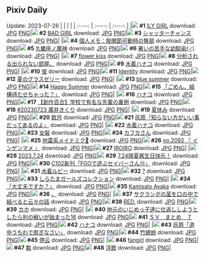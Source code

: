 ## Pixiv Daily
Update: 2023-07-26
|      |      |      |
| :----: | :----: | :----: |
|![](https://pixiv.microyu.workers.dev/c/240x480/img-master/img/2023/07/24/00/03/39/110182581_p0_master1200.jpg) **#1** [ILY GIRL](https://www.pixiv.net/artworks/110182581) download: [JPG](https://pixiv.microyu.workers.dev/img-original/img/2023/07/24/00/03/39/110182581_p0.jpg) [PNG](https://pixiv.microyu.workers.dev/img-original/img/2023/07/24/00/03/39/110182581_p0.png)|![](https://pixiv.microyu.workers.dev/c/240x480/img-master/img/2023/07/25/00/03/25/110211113_p0_master1200.jpg) **#2** [BAD GIRL](https://www.pixiv.net/artworks/110211113) download: [JPG](https://pixiv.microyu.workers.dev/img-original/img/2023/07/25/00/03/25/110211113_p0.jpg) [PNG](https://pixiv.microyu.workers.dev/img-original/img/2023/07/25/00/03/25/110211113_p0.png)|![](https://pixiv.microyu.workers.dev/c/240x480/img-master/img/2023/07/25/06/00/06/110216890_p0_master1200.jpg) **#3** [シャッターチャンス](https://www.pixiv.net/artworks/110216890) download: [JPG](https://pixiv.microyu.workers.dev/img-original/img/2023/07/25/06/00/06/110216890_p0.jpg) [PNG](https://pixiv.microyu.workers.dev/img-original/img/2023/07/25/06/00/06/110216890_p0.png)|
|![](https://pixiv.microyu.workers.dev/c/240x480/img-master/img/2023/07/25/07/00/06/110217621_p0_master1200.jpg) **#4** [個人メモ：股関節可動時の臀部](https://www.pixiv.net/artworks/110217621) download: [JPG](https://pixiv.microyu.workers.dev/img-original/img/2023/07/25/07/00/06/110217621_p0.jpg) [PNG](https://pixiv.microyu.workers.dev/img-original/img/2023/07/25/07/00/06/110217621_p0.png)|![](https://pixiv.microyu.workers.dev/c/240x480/img-master/img/2023/07/24/00/00/52/110182333_p0_master1200.jpg) **#5** [♏蠍座ノ魔神](https://www.pixiv.net/artworks/110182333) download: [JPG](https://pixiv.microyu.workers.dev/img-original/img/2023/07/24/00/00/52/110182333_p0.jpg) [PNG](https://pixiv.microyu.workers.dev/img-original/img/2023/07/24/00/00/52/110182333_p0.png)|![](https://pixiv.microyu.workers.dev/c/240x480/img-master/img/2023/07/24/12/00/01/110193203_p0_master1200.jpg) **#6** [暑いの苦手な幼馴染(♂)](https://www.pixiv.net/artworks/110193203) download: [JPG](https://pixiv.microyu.workers.dev/img-original/img/2023/07/24/12/00/01/110193203_p0.jpg) [PNG](https://pixiv.microyu.workers.dev/img-original/img/2023/07/24/12/00/01/110193203_p0.png)|
|![](https://pixiv.microyu.workers.dev/c/240x480/img-master/img/2023/07/25/00/00/56/110210902_p0_master1200.jpg) **#7** [flower kiss](https://www.pixiv.net/artworks/110210902) download: [JPG](https://pixiv.microyu.workers.dev/img-original/img/2023/07/25/00/00/56/110210902_p0.jpg) [PNG](https://pixiv.microyu.workers.dev/img-original/img/2023/07/25/00/00/56/110210902_p0.png)|![](https://pixiv.microyu.workers.dev/c/240x480/img-master/img/2023/07/24/18/04/59/110199702_p0_master1200.jpg) **#8** [分析される出られない部屋。](https://www.pixiv.net/artworks/110199702) download: [JPG](https://pixiv.microyu.workers.dev/img-original/img/2023/07/24/18/04/59/110199702_p0.jpg) [PNG](https://pixiv.microyu.workers.dev/img-original/img/2023/07/24/18/04/59/110199702_p0.png)|![](https://pixiv.microyu.workers.dev/c/240x480/img-master/img/2023/07/24/01/36/27/110185243_p0_master1200.jpg) **#9** [水着ハナコ](https://www.pixiv.net/artworks/110185243) download: [JPG](https://pixiv.microyu.workers.dev/img-original/img/2023/07/24/01/36/27/110185243_p0.jpg) [PNG](https://pixiv.microyu.workers.dev/img-original/img/2023/07/24/01/36/27/110185243_p0.png)|
|![](https://pixiv.microyu.workers.dev/c/240x480/img-master/img/2023/07/25/00/00/18/110210803_p0_master1200.jpg) **#10** [蛍](https://www.pixiv.net/artworks/110210803) download: [JPG](https://pixiv.microyu.workers.dev/img-original/img/2023/07/25/00/00/18/110210803_p0.jpg) [PNG](https://pixiv.microyu.workers.dev/img-original/img/2023/07/25/00/00/18/110210803_p0.png)|![](https://pixiv.microyu.workers.dev/c/240x480/img-master/img/2023/07/25/21/19/08/110233024_p0_master1200.jpg) **#11** [Identity](https://www.pixiv.net/artworks/110233024) download: [JPG](https://pixiv.microyu.workers.dev/img-original/img/2023/07/25/21/19/08/110233024_p0.jpg) [PNG](https://pixiv.microyu.workers.dev/img-original/img/2023/07/25/21/19/08/110233024_p0.png)|![](https://pixiv.microyu.workers.dev/c/240x480/img-master/img/2023/07/25/20/30/02/110231555_p0_master1200.jpg) **#12** [夏のグラスゼリー](https://www.pixiv.net/artworks/110231555) download: [JPG](https://pixiv.microyu.workers.dev/img-original/img/2023/07/25/20/30/02/110231555_p0.jpg) [PNG](https://pixiv.microyu.workers.dev/img-original/img/2023/07/25/20/30/02/110231555_p0.png)|
|![](https://pixiv.microyu.workers.dev/c/240x480/img-master/img/2023/07/24/22/02/02/110206713_p0_master1200.jpg) **#13** [blue summer](https://www.pixiv.net/artworks/110206713) download: [JPG](https://pixiv.microyu.workers.dev/img-original/img/2023/07/24/22/02/02/110206713_p0.jpg) [PNG](https://pixiv.microyu.workers.dev/img-original/img/2023/07/24/22/02/02/110206713_p0.png)|![](https://pixiv.microyu.workers.dev/c/240x480/img-master/img/2023/07/24/11/10/25/110192437_p0_master1200.jpg) **#14** [Happy Summer](https://www.pixiv.net/artworks/110192437) download: [JPG](https://pixiv.microyu.workers.dev/img-original/img/2023/07/24/11/10/25/110192437_p0.jpg) [PNG](https://pixiv.microyu.workers.dev/img-original/img/2023/07/24/11/10/25/110192437_p0.png)|![](https://pixiv.microyu.workers.dev/c/240x480/img-master/img/2023/07/24/17/13/24/110198540_p0_master1200.jpg) **#15** [「ごめん、結構待たせちゃった？」](https://www.pixiv.net/artworks/110198540) download: [JPG](https://pixiv.microyu.workers.dev/img-original/img/2023/07/24/17/13/24/110198540_p0.jpg) [PNG](https://pixiv.microyu.workers.dev/img-original/img/2023/07/24/17/13/24/110198540_p0.png)|
|![](https://pixiv.microyu.workers.dev/c/240x480/img-master/img/2023/07/24/10/43/37/110192086_p0_master1200.jpg) **#16** [ハナコ](https://www.pixiv.net/artworks/110192086) download: [JPG](https://pixiv.microyu.workers.dev/img-original/img/2023/07/24/10/43/37/110192086_p0.jpg) [PNG](https://pixiv.microyu.workers.dev/img-original/img/2023/07/24/10/43/37/110192086_p0.png)|![](https://pixiv.microyu.workers.dev/c/240x480/img-master/img/2023/07/24/11/14/34/110192497_p0_master1200.jpg) **#17** [【創作百合】学校で有名な先輩の裏側](https://www.pixiv.net/artworks/110192497) download: [JPG](https://pixiv.microyu.workers.dev/img-original/img/2023/07/24/11/14/34/110192497_p0.jpg) [PNG](https://pixiv.microyu.workers.dev/img-original/img/2023/07/24/11/14/34/110192497_p0.png)|![](https://pixiv.microyu.workers.dev/c/240x480/img-master/img/2023/07/24/00/05/56/110182690_p0_master1200.jpg) **#18** [#20230723 廣井きくり](https://www.pixiv.net/artworks/110182690) download: [JPG](https://pixiv.microyu.workers.dev/img-original/img/2023/07/24/00/05/56/110182690_p0.jpg) [PNG](https://pixiv.microyu.workers.dev/img-original/img/2023/07/24/00/05/56/110182690_p0.png)|
|![](https://pixiv.microyu.workers.dev/c/240x480/img-master/img/2023/07/25/00/00/09/110210776_p0_master1200.jpg) **#19** [夏休み](https://www.pixiv.net/artworks/110210776) download: [JPG](https://pixiv.microyu.workers.dev/img-original/img/2023/07/25/00/00/09/110210776_p0.jpg) [PNG](https://pixiv.microyu.workers.dev/img-original/img/2023/07/25/00/00/09/110210776_p0.png)|![](https://pixiv.microyu.workers.dev/c/240x480/img-master/img/2023/07/24/00/00/24/110182249_p0_master1200.jpg) **#20** [飲月](https://www.pixiv.net/artworks/110182249) download: [JPG](https://pixiv.microyu.workers.dev/img-original/img/2023/07/24/00/00/24/110182249_p0.jpg) [PNG](https://pixiv.microyu.workers.dev/img-original/img/2023/07/24/00/00/24/110182249_p0.png)|![](https://pixiv.microyu.workers.dev/c/240x480/img-master/img/2023/07/24/18/16/40/110199970_p0_master1200.jpg) **#21** [灰原「知らない方がいい事だってあるのよ」](https://www.pixiv.net/artworks/110199970) download: [JPG](https://pixiv.microyu.workers.dev/img-original/img/2023/07/24/18/16/40/110199970_p0.jpg) [PNG](https://pixiv.microyu.workers.dev/img-original/img/2023/07/24/18/16/40/110199970_p0.png)|
|![](https://pixiv.microyu.workers.dev/c/240x480/img-master/img/2023/07/25/00/00/32/110210833_p0_master1200.jpg) **#22** [水着ハナコ](https://www.pixiv.net/artworks/110210833) download: [JPG](https://pixiv.microyu.workers.dev/img-original/img/2023/07/25/00/00/32/110210833_p0.jpg) [PNG](https://pixiv.microyu.workers.dev/img-original/img/2023/07/25/00/00/32/110210833_p0.png)|![](https://pixiv.microyu.workers.dev/c/240x480/img-master/img/2023/07/24/00/51/52/110184075_p0_master1200.jpg) **#23** [女裝](https://www.pixiv.net/artworks/110184075) download: [JPG](https://pixiv.microyu.workers.dev/img-original/img/2023/07/24/00/51/52/110184075_p0.jpg) [PNG](https://pixiv.microyu.workers.dev/img-original/img/2023/07/24/00/51/52/110184075_p0.png)|![](https://pixiv.microyu.workers.dev/c/240x480/img-master/img/2023/07/24/21/47/06/110206140_p0_master1200.jpg) **#24** [カフカさん](https://www.pixiv.net/artworks/110206140) download: [JPG](https://pixiv.microyu.workers.dev/img-original/img/2023/07/24/21/47/06/110206140_p0.jpg) [PNG](https://pixiv.microyu.workers.dev/img-original/img/2023/07/24/21/47/06/110206140_p0.png)|
|![](https://pixiv.microyu.workers.dev/c/240x480/img-master/img/2023/07/24/00/00/39/110182300_p0_master1200.jpg) **#25** [地雷系メイドミク🎀](https://www.pixiv.net/artworks/110182300) download: [JPG](https://pixiv.microyu.workers.dev/img-original/img/2023/07/24/00/00/39/110182300_p0.jpg) [PNG](https://pixiv.microyu.workers.dev/img-original/img/2023/07/24/00/00/39/110182300_p0.png)|![](https://pixiv.microyu.workers.dev/c/240x480/img-master/img/2023/07/24/22/17/23/110207246_p0_master1200.jpg) **#26** [no.2092 『 インゲンマメ 』](https://www.pixiv.net/artworks/110207246) download: [JPG](https://pixiv.microyu.workers.dev/img-original/img/2023/07/24/22/17/23/110207246_p0.jpg) [PNG](https://pixiv.microyu.workers.dev/img-original/img/2023/07/24/22/17/23/110207246_p0.png)|![](https://pixiv.microyu.workers.dev/c/240x480/img-master/img/2023/07/24/23/22/57/110209492_p0_master1200.jpg) **#27** [IROIRO](https://www.pixiv.net/artworks/110209492) download: [JPG](https://pixiv.microyu.workers.dev/img-original/img/2023/07/24/23/22/57/110209492_p0.jpg) [PNG](https://pixiv.microyu.workers.dev/img-original/img/2023/07/24/23/22/57/110209492_p0.png)|
|![](https://pixiv.microyu.workers.dev/c/240x480/img-master/img/2023/07/25/00/42/52/110212353_p0_master1200.jpg) **#28** [2023.7.24](https://www.pixiv.net/artworks/110212353) download: [JPG](https://pixiv.microyu.workers.dev/img-original/img/2023/07/25/00/42/52/110212353_p0.jpg) [PNG](https://pixiv.microyu.workers.dev/img-original/img/2023/07/25/00/42/52/110212353_p0.png)|![](https://pixiv.microyu.workers.dev/c/240x480/img-master/img/2023/07/25/00/38/25/110212249_p0_master1200.jpg) **#29** [7.24晴夏酱生日快乐！](https://www.pixiv.net/artworks/110212249) download: [JPG](https://pixiv.microyu.workers.dev/img-original/img/2023/07/25/00/38/25/110212249_p0.jpg) [PNG](https://pixiv.microyu.workers.dev/img-original/img/2023/07/25/00/38/25/110212249_p0.png)|![](https://pixiv.microyu.workers.dev/c/240x480/img-master/img/2023/07/25/00/07/21/110211309_p0_master1200.jpg) **#30** [C102新刊「FGOで遊ぶセイバーさん⑬」](https://www.pixiv.net/artworks/110211309) download: [JPG](https://pixiv.microyu.workers.dev/img-original/img/2023/07/25/00/07/21/110211309_p0.jpg) [PNG](https://pixiv.microyu.workers.dev/img-original/img/2023/07/25/00/07/21/110211309_p0.png)|
|![](https://pixiv.microyu.workers.dev/c/240x480/img-master/img/2023/07/24/00/14/55/110183004_p0_master1200.jpg) **#31** [水着ルビー](https://www.pixiv.net/artworks/110183004) download: [JPG](https://pixiv.microyu.workers.dev/img-original/img/2023/07/24/00/14/55/110183004_p0.jpg) [PNG](https://pixiv.microyu.workers.dev/img-original/img/2023/07/24/00/14/55/110183004_p0.png)|![](https://pixiv.microyu.workers.dev/c/240x480/img-master/img/2023/07/25/06/51/06/110217465_p0_master1200.jpg) **#32** [?](https://www.pixiv.net/artworks/110217465) download: [JPG](https://pixiv.microyu.workers.dev/img-original/img/2023/07/25/06/51/06/110217465_p0.jpg) [PNG](https://pixiv.microyu.workers.dev/img-original/img/2023/07/25/06/51/06/110217465_p0.png)|![](https://pixiv.microyu.workers.dev/c/240x480/img-master/img/2023/07/24/00/02/13/110182474_p0_master1200.jpg) **#33** [しらたまガールズコレクション](https://www.pixiv.net/artworks/110182474) download: [JPG](https://pixiv.microyu.workers.dev/img-original/img/2023/07/24/00/02/13/110182474_p0.jpg) [PNG](https://pixiv.microyu.workers.dev/img-original/img/2023/07/24/00/02/13/110182474_p0.png)|
|![](https://pixiv.microyu.workers.dev/c/240x480/img-master/img/2023/07/25/00/00/59/110210917_p0_master1200.jpg) **#34** [「大丈夫ですか？」](https://www.pixiv.net/artworks/110210917) download: [JPG](https://pixiv.microyu.workers.dev/img-original/img/2023/07/25/00/00/59/110210917_p0.jpg) [PNG](https://pixiv.microyu.workers.dev/img-original/img/2023/07/25/00/00/59/110210917_p0.png)|![](https://pixiv.microyu.workers.dev/c/240x480/img-master/img/2023/07/24/00/00/55/110182337_p0_master1200.jpg) **#35** [Kamisato Ayaka](https://www.pixiv.net/artworks/110182337) download: [JPG](https://pixiv.microyu.workers.dev/img-original/img/2023/07/24/00/00/55/110182337_p0.jpg) [PNG](https://pixiv.microyu.workers.dev/img-original/img/2023/07/24/00/00/55/110182337_p0.png)|![](https://pixiv.microyu.workers.dev/c/240x480/img-master/img/2023/07/24/13/46/59/110195013_p0_master1200.jpg) **#36** [。](https://www.pixiv.net/artworks/110195013) download: [JPG](https://pixiv.microyu.workers.dev/img-original/img/2023/07/24/13/46/59/110195013_p0.jpg) [PNG](https://pixiv.microyu.workers.dev/img-original/img/2023/07/24/13/46/59/110195013_p0.png)|
|![](https://pixiv.microyu.workers.dev/c/240x480/img-master/img/2023/07/25/00/00/48/110210880_p0_master1200.jpg) **#37** [サクランボの茎を口の中で結べると云々の話](https://www.pixiv.net/artworks/110210880) download: [JPG](https://pixiv.microyu.workers.dev/img-original/img/2023/07/25/00/00/48/110210880_p0.jpg) [PNG](https://pixiv.microyu.workers.dev/img-original/img/2023/07/25/00/00/48/110210880_p0.png)|![](https://pixiv.microyu.workers.dev/c/240x480/img-master/img/2023/07/24/14/50/01/110195962_p0_master1200.jpg) **#38** [RED.](https://www.pixiv.net/artworks/110195962) download: [JPG](https://pixiv.microyu.workers.dev/img-original/img/2023/07/24/14/50/01/110195962_p0.jpg) [PNG](https://pixiv.microyu.workers.dev/img-original/img/2023/07/24/14/50/01/110195962_p0.png)|![](https://pixiv.microyu.workers.dev/c/240x480/img-master/img/2023/07/24/12/00/06/110193221_p0_master1200.jpg) **#39** [カホ](https://www.pixiv.net/artworks/110193221) download: [JPG](https://pixiv.microyu.workers.dev/img-original/img/2023/07/24/12/00/06/110193221_p0.jpg) [PNG](https://pixiv.microyu.workers.dev/img-original/img/2023/07/24/12/00/06/110193221_p0.png)|
|![](https://pixiv.microyu.workers.dev/c/240x480/img-master/img/2023/07/25/11/02/55/110220784_p0_master1200.jpg) **#40** [地元のいじめっ子達に仕返ししようとしたら別の戦いが始まった16](https://www.pixiv.net/artworks/110220784) download: [JPG](https://pixiv.microyu.workers.dev/img-original/img/2023/07/25/11/02/55/110220784_p0.jpg) [PNG](https://pixiv.microyu.workers.dev/img-original/img/2023/07/25/11/02/55/110220784_p0.png)|![](https://pixiv.microyu.workers.dev/c/240x480/img-master/img/2023/07/25/00/08/25/110211343_p0_master1200.jpg) **#41** [ＳＶ　まとめ　７](https://www.pixiv.net/artworks/110211343) download: [JPG](https://pixiv.microyu.workers.dev/img-original/img/2023/07/25/00/08/25/110211343_p0.jpg) [PNG](https://pixiv.microyu.workers.dev/img-original/img/2023/07/25/00/08/25/110211343_p0.png)|![](https://pixiv.microyu.workers.dev/c/240x480/img-master/img/2023/07/24/18/31/47/110200317_p0_master1200.jpg) **#42** [ハナコ](https://www.pixiv.net/artworks/110200317) download: [JPG](https://pixiv.microyu.workers.dev/img-original/img/2023/07/24/18/31/47/110200317_p0.jpg) [PNG](https://pixiv.microyu.workers.dev/img-original/img/2023/07/24/18/31/47/110200317_p0.png)|
|![](https://pixiv.microyu.workers.dev/c/240x480/img-master/img/2023/07/25/19/25/44/110229817_p0_master1200.jpg) **#43** [灰原「道中うちわで扇ぎなさい」](https://www.pixiv.net/artworks/110229817) download: [JPG](https://pixiv.microyu.workers.dev/img-original/img/2023/07/25/19/25/44/110229817_p0.jpg) [PNG](https://pixiv.microyu.workers.dev/img-original/img/2023/07/25/19/25/44/110229817_p0.png)|![](https://pixiv.microyu.workers.dev/c/240x480/img-master/img/2023/07/25/00/07/01/110211298_p0_master1200.jpg) **#44** [竹蜻蛉](https://www.pixiv.net/artworks/110211298) download: [JPG](https://pixiv.microyu.workers.dev/img-original/img/2023/07/25/00/07/01/110211298_p0.jpg) [PNG](https://pixiv.microyu.workers.dev/img-original/img/2023/07/25/00/07/01/110211298_p0.png)|![](https://pixiv.microyu.workers.dev/c/240x480/img-master/img/2023/07/24/01/43/52/110185386_p0_master1200.jpg) **#45** [停云](https://www.pixiv.net/artworks/110185386) download: [JPG](https://pixiv.microyu.workers.dev/img-original/img/2023/07/24/01/43/52/110185386_p0.jpg) [PNG](https://pixiv.microyu.workers.dev/img-original/img/2023/07/24/01/43/52/110185386_p0.png)|
|![](https://pixiv.microyu.workers.dev/c/240x480/img-master/img/2023/07/25/00/33/37/110212124_p0_master1200.jpg) **#46** [fangirl](https://www.pixiv.net/artworks/110212124) download: [JPG](https://pixiv.microyu.workers.dev/img-original/img/2023/07/25/00/33/37/110212124_p0.jpg) [PNG](https://pixiv.microyu.workers.dev/img-original/img/2023/07/25/00/33/37/110212124_p0.png)|![](https://pixiv.microyu.workers.dev/c/240x480/img-master/img/2023/07/25/11/27/34/110221098_p0_master1200.jpg) **#47** [粼](https://www.pixiv.net/artworks/110221098) download: [JPG](https://pixiv.microyu.workers.dev/img-original/img/2023/07/25/11/27/34/110221098_p0.jpg) [PNG](https://pixiv.microyu.workers.dev/img-original/img/2023/07/25/11/27/34/110221098_p0.png)|![](https://pixiv.microyu.workers.dev/c/240x480/img-master/img/2023/07/25/18/49/25/110228884_p0_master1200.jpg) **#48** [浮歌](https://www.pixiv.net/artworks/110228884) download: [JPG](https://pixiv.microyu.workers.dev/img-original/img/2023/07/25/18/49/25/110228884_p0.jpg) [PNG](https://pixiv.microyu.workers.dev/img-original/img/2023/07/25/18/49/25/110228884_p0.png)|
